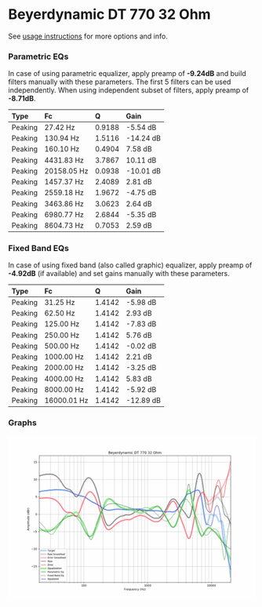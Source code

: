 # Beyerdynamic DT 770 32 Ohm
See [usage instructions](https://github.com/jaakkopasanen/AutoEq#usage) for more options and info.

### Parametric EQs
In case of using parametric equalizer, apply preamp of **-9.24dB** and build filters manually
with these parameters. The first 5 filters can be used independently.
When using independent subset of filters, apply preamp of **-8.71dB**.

| Type    | Fc          |      Q | Gain      |
|:--------|:------------|:-------|:----------|
| Peaking | 27.42 Hz    | 0.9188 | -5.54 dB  |
| Peaking | 130.94 Hz   | 1.5116 | -14.24 dB |
| Peaking | 160.10 Hz   | 0.4904 | 7.58 dB   |
| Peaking | 4431.83 Hz  | 3.7867 | 10.11 dB  |
| Peaking | 20158.05 Hz | 0.0938 | -10.01 dB |
| Peaking | 1457.37 Hz  | 2.4089 | 2.81 dB   |
| Peaking | 2559.18 Hz  | 1.9672 | -4.75 dB  |
| Peaking | 3463.86 Hz  | 3.0623 | 2.64 dB   |
| Peaking | 6980.77 Hz  | 2.6844 | -5.35 dB  |
| Peaking | 8604.73 Hz  | 0.7053 | 2.59 dB   |

### Fixed Band EQs
In case of using fixed band (also called graphic) equalizer, apply preamp of **-4.92dB**
(if available) and set gains manually with these parameters.

| Type    | Fc          |      Q | Gain      |
|:--------|:------------|:-------|:----------|
| Peaking | 31.25 Hz    | 1.4142 | -5.98 dB  |
| Peaking | 62.50 Hz    | 1.4142 | 2.93 dB   |
| Peaking | 125.00 Hz   | 1.4142 | -7.83 dB  |
| Peaking | 250.00 Hz   | 1.4142 | 5.76 dB   |
| Peaking | 500.00 Hz   | 1.4142 | -0.02 dB  |
| Peaking | 1000.00 Hz  | 1.4142 | 2.21 dB   |
| Peaking | 2000.00 Hz  | 1.4142 | -3.25 dB  |
| Peaking | 4000.00 Hz  | 1.4142 | 5.83 dB   |
| Peaking | 8000.00 Hz  | 1.4142 | -5.92 dB  |
| Peaking | 16000.01 Hz | 1.4142 | -12.89 dB |

### Graphs
![](./Beyerdynamic%20DT%20770%2032%20Ohm.png)